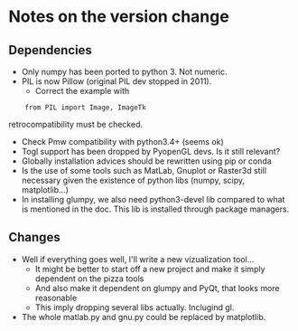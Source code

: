 # Notes on the version change

## Dependencies
* Only numpy has been ported to python 3. Not numeric.
* PIL is now Pillow (original PIL dev stopped in 2011).
  - Correct the example with
```
    from PIL import Image, ImageTk
```
   retrocompatibility must be checked.
* Check Pmw compatibility with python3.4+ (seems ok)
* Togl support has been dropped by PyopenGL devs. Is it still relevant?
* Globally installation advices should be rewritten using pip or conda
* Is the use of some tools such as MatLab, Gnuplot or Raster3d still
  necessary given the existence of python libs (numpy, scipy, matplotlib...)
* In installing glumpy, we also need python3-devel lib compared to what
  is mentioned in the doc. This lib is installed through package managers.

## Changes

* Well if everything goes well, I'll write a new vizualization tool...
  - It might be better to start off a new project and make it simply dependent on the pizza tools
  - And also make it dependent on glumpy and PyQt, that looks more reasonable
  - This imply dropping several libs actually. Inclugind gl.
* The whole matlab.py and gnu.py could be replaced by matplotlib.
